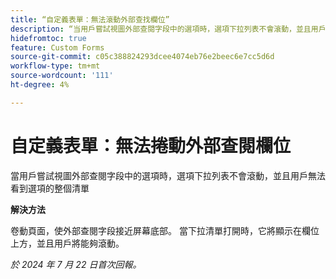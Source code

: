 ```yaml
---
title: “自定義表單：無法滾動外部查找欄位”
description: “当用戶嘗試視圖外部查閱字段中的選項時，選項下拉列表不會滾動，並且用戶看不到選項的整個清單”
hidefromtoc: true
feature: Custom Forms
source-git-commit: c05c388824293dcee4074eb76e2beec6e7cc5d6d
workflow-type: tm+mt
source-wordcount: '111'
ht-degree: 4%

---
```



# 自定義表單：無法捲動外部查閱欄位

當用戶嘗試視圖外部查閱字段中的選項時，選項下拉列表不會滾動，並且用戶無法看到選項的整個清單

**解決方法**

卷動頁面，使外部查閱字段接近屏幕底部。 當下拉清單打開時，它將顯示在欄位上方，並且用戶將能夠滾動。

_於 2024 年 7 月 22 日首次回報。_
